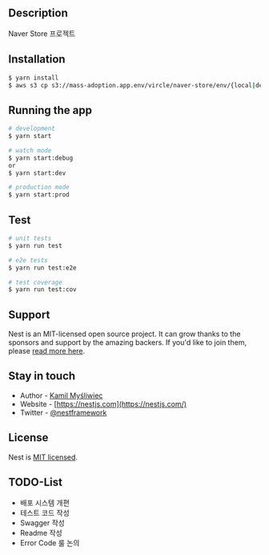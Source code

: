 ## Description

Naver Store 프로젝트

## Installation

```bash
$ yarn install
$ aws s3 cp s3://mass-adoption.app.env/vircle/naver-store/env/{local|development|stage|production}.yaml ./env/{local|development|stage|production}.yaml
```

## Running the app

```bash
# development
$ yarn start

# watch mode
$ yarn start:debug
or
$ yarn start:dev

# production mode
$ yarn start:prod
```

## Test

```bash
# unit tests
$ yarn run test

# e2e tests
$ yarn run test:e2e

# test coverage
$ yarn run test:cov
```

## Support

Nest is an MIT-licensed open source project. It can grow thanks to the sponsors and support by the amazing backers. If you'd like to join them, please [read more here](https://docs.nestjs.com/support).

## Stay in touch

- Author - [Kamil Myśliwiec](https://kamilmysliwiec.com)
- Website - [https://nestjs.com](https://nestjs.com/)
- Twitter - [@nestframework](https://twitter.com/nestframework)

## License

Nest is [MIT licensed](LICENSE).

## TODO-List

- 배포 시스템 개편
- 테스트 코드 작성
- Swagger 작성
- Readme 작성
- Error Code 룰 논의
